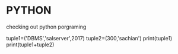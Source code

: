 # PYTHON
checking out python porgraming



tuple1=('DBMS','salserver',2017)
tuple2=(300,'sachian')
      print(tuple1)
      print(tuple1+tuple2)

